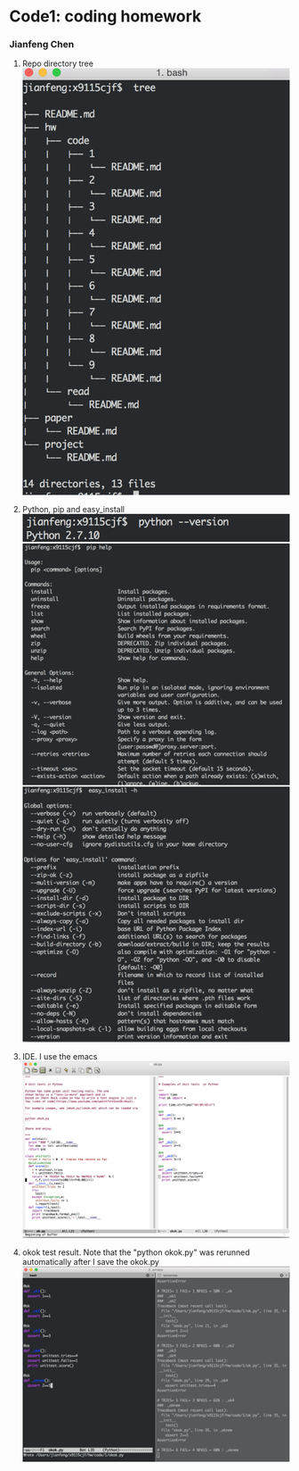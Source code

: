 # Code1: coding homework
### Jianfeng Chen

1. Repo directory tree
   ![repo](image/directories.png)

2. Python, pip and easy_install
   ![repo](image/pythonversion.png)
   ![repo](image/pip.png)
   ![repo](image/easy_install.png)

3. IDE. I use the emacs
   ![repo](image/emacs.png)

4. okok test result. Note that the "python okok.py" was rerunned automatically after I save the okok.py
   ![repo](image/oktest.png)